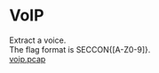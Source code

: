 # VoIP
Extract a voice.  
The flag format is SECCON{[A-Z0-9]}.  
[voip.pcap](http://files.quals.seccon.jp/voip.pcap)

